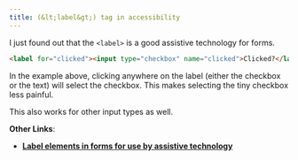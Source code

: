 ```yaml
---
title: (&lt;label&gt;) tag in accessibility
---
```


I just found out that the `<label>` is a good assistive technology for forms.

```html
<label for="clicked"><input type="checkbox" name="clicked">Clicked?</label>
```

In the example above, clicking anywhere on the label (either the checkbox or the text) will select the checkbox. This makes selecting the tiny checkbox less painful.

This also works for other input types as well.

**Other Links**:
- [**Label elements in forms for use by assistive technology**](http://www.ucop.edu/electronic-accessibility/web-developers/advanced-tips/label-elements-in-forms-for-use-by-assistive-technology.html)
